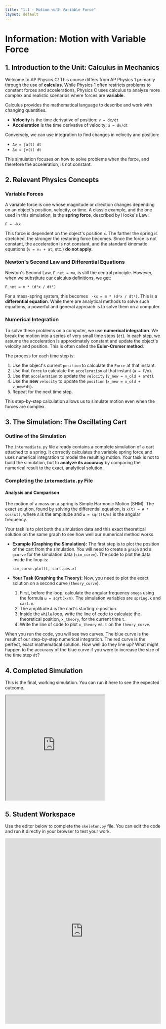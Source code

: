 ```yaml
---
title: "1.1 - Motion with Variable Force"
layout: default
---
```

# Information: Motion with Variable Force

## 1. Introduction to the Unit: Calculus in Mechanics

Welcome to AP Physics C! This course differs from AP Physics 1 primarily through the use of **calculus**. While Physics 1 often restricts problems to constant forces and accelerations, Physics C uses calculus to analyze more complex and realistic scenarios where forces are **variable**.

Calculus provides the mathematical language to describe and work with changing quantities.
-   **Velocity** is the time derivative of position: `v = dx/dt`
-   **Acceleration** is the time derivative of velocity: `a = dv/dt`

Conversely, we can use integration to find changes in velocity and position:
-   `Δv = ∫a(t) dt`
-   `Δx = ∫v(t) dt`

This simulation focuses on how to solve problems when the force, and therefore the acceleration, is not constant.

## 2. Relevant Physics Concepts

### Variable Forces

A variable force is one whose magnitude or direction changes depending on an object's position, velocity, or time. A classic example, and the one used in this simulation, is the **spring force**, described by Hooke's Law:

`F = -kx`

This force is dependent on the object's position `x`. The farther the spring is stretched, the stronger the restoring force becomes. Since the force is not constant, the acceleration is not constant, and the standard kinematic equations (`v = v₀ + at`, etc.) **do not apply**.

### Newton's Second Law and Differential Equations

Newton's Second Law, `F_net = ma`, is still the central principle. However, when we substitute our calculus definitions, we get:

`F_net = m * (d²x / dt²)`

For a mass-spring system, this becomes ` -kx = m * (d²x / dt²)`. This is a **differential equation**. While there are analytical methods to solve such equations, a powerful and general approach is to solve them on a computer.

### Numerical Integration

To solve these problems on a computer, we use **numerical integration**. We break the motion into a series of very small time steps (`dt`). In each step, we assume the acceleration is approximately constant and update the object's velocity and position. This is often called the **Euler-Cromer method**.

The process for each time step is:
1.  Use the object's current `position` to calculate the `Force` at that instant.
2.  Use that `Force` to calculate the `acceleration` at that instant (`a = F/m`).
3.  Use that `acceleration` to update the `velocity` (`v_new = v_old + a*dt`).
4.  Use the **new** `velocity` to update the `position` (`x_new = x_old + v_new*dt`).
5.  Repeat for the next time step.

This step-by-step calculation allows us to simulate motion even when the forces are complex.

## 3. The Simulation: The Oscillating Cart

### Outline of the Simulation

The `intermediate.py` file already contains a complete simulation of a cart attached to a spring. It correctly calculates the variable spring force and uses numerical integration to model the resulting motion. Your task is not to build the simulation, but to **analyze its accuracy** by comparing the numerical result to the exact, analytical solution.

### Completing the `intermediate.py` File

#### **Analysis and Comparison**

The motion of a mass on a spring is Simple Harmonic Motion (SHM). The exact solution, found by solving the differential equation, is `x(t) = A * cos(ωt)`, where `A` is the amplitude and `ω = sqrt(k/m)` is the angular frequency.

Your task is to plot both the simulation data and this exact theoretical solution on the same graph to see how well our numerical method works.

- **Example (Graphing the Simulation):** The first step is to plot the position of the cart from the simulation. You will need to create a `graph` and a `gcurve` for the simulation data (`sim_curve`). The code to plot the data inside the loop is:
  ```python
  sim_curve.plot(t, cart.pos.x)
  ```

- **Your Task (Graphing the Theory):** Now, you need to plot the exact solution on a second curve (`theory_curve`).
    1.  First, before the loop, calculate the angular frequency `omega` using the formula `ω = sqrt(k/m)`. The simulation variables are `spring.k` and `cart.m`.
    2.  The amplitude `A` is the cart's starting x-position.
    3.  Inside the `while` loop, write the line of code to calculate the theoretical position, `x_theory`, for the current time `t`.
    4.  Write the line of code to plot `x_theory` vs. `t` on the `theory_curve`.

When you run the code, you will see two curves. The blue curve is the result of our step-by-step numerical integration. The red curve is the perfect, exact mathematical solution. How well do they line up? What might happen to the accuracy of the blue curve if you were to increase the size of the time step `dt`?

## 4. Completed Simulation

This is the final, working simulation. You can run it here to see the expected outcome.

<iframe src="https://glowscript.org/#/user/cglenz/folder/APSimulations-CMech/program/1.1-complete.py" width="320" height="340"></iframe>

## 5. Student Workspace

Use the editor below to complete the `skeleton.py` file. You can edit the code and run it directly in your browser to test your work.

<iframe src="https://trinket.io/embed/glowscript/b731d6e48ea0" width="100%" height="600" frameborder="0" marginwidth="0" marginheight="0" allowfullscreen></iframe>
